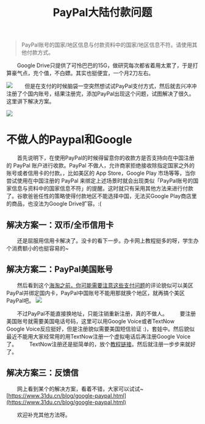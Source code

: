 ﻿---
 title: PayPal大陆付款问题
 date:
 updated: 
 categories:
 - Tip
 tags:
 - PayPal
---
> PayPal账号的国家/地区信息与付款资料中的国家/地区信息不符。请使用其他付款方式。
<!--less-->

&emsp;&emsp;Google Drive只提供了可怜巴巴的15G，做研究每次都省着用太累了，于是打算豪气点，充个值，不白嫖。其实也挺便宜，一个月2刀左右。

![](https://img-blog.csdnimg.cn/20201216163742123.png#pic_center)
&emsp;&emsp;但是在支付的时候脑袋一空突然想试试PayPal支付方式，然后就去兴冲冲注册了个国内账号，结果注册完，添加PayPal出现这个问题，试图解决了很久。这里讲下解决方案。

![](https://img-blog.csdnimg.cn/20201216163451125.png#pic_center)
# 不做人的Paypal和Google
&emsp;&emsp;首先说明下，在使用PayPal的时候得留意你的收款方是否支持向在中国注册的 PayPal 账户进行收款。PayPal 不做人，允许商家拒绝接收除指定国家之外的账号或者信用卡的付款。，比如美区的 App Store，Google Play 市场等等，当你尝试使用在中国注册的 PayPal 来绑定上述场景时就会出现类似「PayPal账号的国家信息与资料中的国家信息不符」的提醒。这时就只有采用其他方法来进行付款了。谷歌爸爸任性的策略使得付款地区不能选择中国，无法买Google Play商店里的商品，也没法为Google Drive扩容。:(

## 解决方案一：双币/全币信用卡
&emsp;&emsp;还是屈服用信用卡解决了。没卡的看下一步。办卡网上教程挺多的呀，学生办个消费额小的也挺容易的~

## 解决方案二：PayPal美国账号
&emsp;&emsp;然后看到这个[海淘之前，你可能需要注意这些支付问题](https://sspai.com/post/41914#!)的评论貌似可以美区PayPal并绑定国内卡，PayPal中国账号不能用那就换个地区，就再搞个美区PayPal吧。
![](https://img-blog.csdnimg.cn/20201216165614744.png#pic_center)

&emsp;&emsp;不过PayPal不能直接换地址，只能注销重新注册，真的不做人。
&emsp;&emsp;要注册美国账号就需要美国电话号码，这里可以用Google Voice或者TextNow
&emsp;&emsp;Google Voice反应挺好，但是注册貌似需要美国短信验证 :)，套娃中。然后貌似最近不能用大家经常用的用TextNow注册一个虚拟电话后再注册Google Voice了。
&emsp;&emsp;TextNow注册还是挺简单的，放个[教程链接](https://www.jianshu.com/p/9856b8c4e227)。然后就注册一步步来就好了。

## 解决方案三：反馈信
&emsp;&emsp;网上看到某个的解决方案，看着不错，大家可以试试~ [https://www.31du.cn/blog/google-paypal.html](https://www.31du.cn/blog/google-paypal.html)

&emsp;&emsp;欢迎补充其他方法呀。


